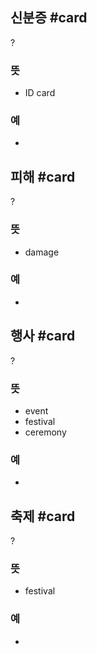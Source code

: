 ## 신분증 #card
?
### 뜻
- ID card
### 예
-
<!--SR:!2024-08-26,14,290-->

## 피해 #card
?
### 뜻
- damage
### 예
-
<!--SR:!2024-08-13,1,210-->

## 행사 #card
?
### 뜻
- event
- festival
- ceremony
### 예
-
<!--SR:!2024-09-06,2,210-->

## 축제 #card
?
### 뜻
- festival
### 예
-
